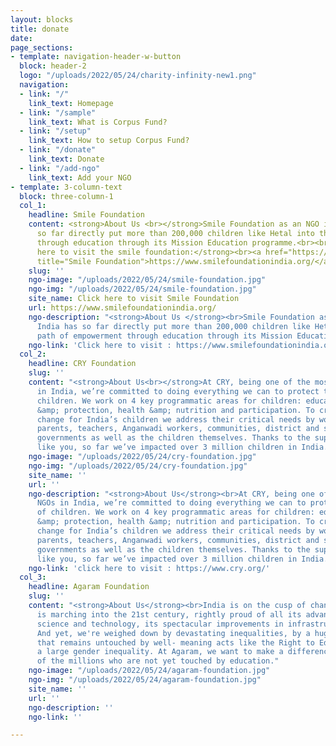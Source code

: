 ```yaml
---
layout: blocks
title: donate
date: 
page_sections:
- template: navigation-header-w-button
  block: header-2
  logo: "/uploads/2022/05/24/charity-infinity-new1.png"
  navigation:
  - link: "/"
    link_text: Homepage
  - link: "/sample"
    link_text: What is Corpus Fund?
  - link: "/setup"
    link_text: How to setup Corpus Fund?
  - link: "/donate"
    link_text: Donate
  - link: "/add-ngo"
    link_text: Add your NGO
- template: 3-column-text
  block: three-column-1
  col_1:
    headline: Smile Foundation
    content: <strong>About Us <br></strong>Smile Foundation as an NGO in India has
      so far directly put more than 200,000 children like Hetal into the path of empowerment
      through education through its Mission Education programme.<br><br><strong>click
      here to visit the smile foundation:</strong><br><a href="https://www.smilefoundationindia.org/"
      title="Smile Foundation">https://www.smilefoundationindia.org/</a>
    slug: ''
    ngo-image: "/uploads/2022/05/24/smile-foundation.jpg"
    ngo-img: "/uploads/2022/05/24/smile-foundation.jpg"
    site_name: Click here to visit Smile Foundation
    url: https://www.smilefoundationindia.org/
    ngo-description: "<strong>About Us </strong><br>Smile Foundation as an NGO in
      India has so far directly put more than 200,000 children like Hetal into the
      path of empowerment through education through its Mission Education programme."
    ngo-link: 'Click here to visit : https://www.smilefoundationindia.org/'
  col_2:
    headline: CRY Foundation
    slug: ''
    content: "<strong>About Us<br></strong>At CRY, being one of the most trusted NGOs
      in India, we’re committed to doing everything we can to protect the rights of
      children. We work on 4 key programmatic areas for children: education, safety
      &amp; protection, health &amp; nutrition and participation. To create a sustainable
      change for India’s children we address their critical needs by working with
      parents, teachers, Anganwadi workers, communities, district and state-level
      governments as well as the children themselves. Thanks to the support of people
      like you, so far we’ve impacted over 3 million children in India."
    ngo-image: "/uploads/2022/05/24/cry-foundation.jpg"
    ngo-img: "/uploads/2022/05/24/cry-foundation.jpg"
    site_name: ''
    url: ''
    ngo-description: "<strong>About Us</strong><br>At CRY, being one of the most trusted
      NGOs in India, we’re committed to doing everything we can to protect the rights
      of children. We work on 4 key programmatic areas for children: education, safety
      &amp; protection, health &amp; nutrition and participation. To create a sustainable
      change for India’s children we address their critical needs by working with
      parents, teachers, Anganwadi workers, communities, district and state-level
      governments as well as the children themselves. Thanks to the support of people
      like you, so far we’ve impacted over 3 million children in India."
    ngo-link: 'click here to visit : https://www.cry.org/'
  col_3:
    headline: Agaram Foundation
    slug: ''
    content: "<strong>About Us</strong><br>India is on the cusp of change. The country
      is marching into the 21st century, rightly proud of all its advancements in
      science and technology, its spectacular improvements in infrastructure and IT.
      And yet, we're weighed down by devastating inequalities, by a huge population
      that remains untouched by well- meaning acts like the Right to Education, and
      a large gender inequality. At Agaram, we want to make a difference in the lives
      of the millions who are not yet touched by education."
    ngo-image: "/uploads/2022/05/24/agaram-foundation.jpg"
    ngo-img: "/uploads/2022/05/24/agaram-foundation.jpg"
    site_name: ''
    url: ''
    ngo-description: ''
    ngo-link: ''

---
```

